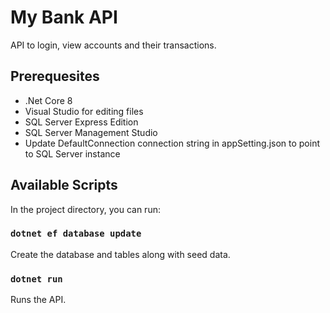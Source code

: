 # My Bank API

API to login, view accounts and their transactions.

## Prerequesites

- .Net Core 8
- Visual Studio for editing files
- SQL Server Express Edition
- SQL Server Management Studio
- Update DefaultConnection connection string in appSetting.json to point to SQL Server instance

## Available Scripts

In the project directory, you can run:

### `dotnet ef database update`

Create the database and tables along with seed data.

### `dotnet run`

Runs the API.
